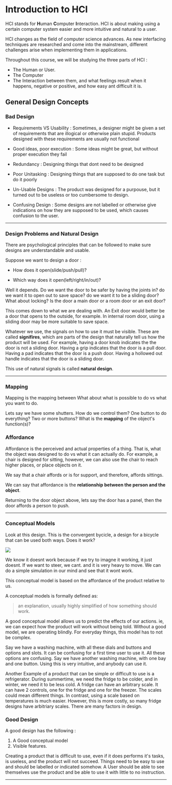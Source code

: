 # Introduction to HCI

HCI stands for **H**uman **C**omputer **I**nteraction. HCI is about 
making using a certain computer system easier and more intuitive  and 
natural to a user. 

HCI changes as the field of computer science advances. As new 
interfacing techniques are researched and come into the mainstream, 
different challenges arise when implementing them in applications. 

Throughout this course, we will be studying the three parts of HCI :

- The Human or User.
- The Computer  
- The Interaction between them, and what feelings result when it happens, 
negative or positive, and how easy ant difficult it is.

## General Design Concepts


### Bad Design 

- Requirements VS Usability : Sometimes, a designer might be given a 
set of requirements that are illogical or otherwise plain stupid. 
Products designed with these requirements are usually not functional

- Good ideas, poor execution : Some ideas might be great, but without 
proper execution  they fail

- Redundancy : Designing things that dont need to be designed

- Poor Unitasking : Designing things that are supposed to do one task 
but do it poorly

- Un-Usable Designs : The product was designed for a purpouse, but it 
turned out to be useless or too cumbersome to design.

- Confusing Design : Some designs are not labelled or otherwise give 
indications on how they are supposed to be used, which causes 
confusion to the user.

---

### Design Problems and Natural Design

There are psychological principles that can be followed to make sure 
designs are understandable and usable. 

Suppose we want to design a door :

- How does it open(slide/push/pull)?

- Which way does it open(left/right/in/out)?

Well it depends. Do we want the door to be safer by having the joints 
in? do we want it to open out to save space? do we want it to be a 
sliding door? What about locking? Is the door a main door or a room 
door or an exit door?

This comes down to what we are dealing with. An Exit door would 
better be a door that opens to the outside, for example. In internal 
room door, using a sliding door may be more suitable to save space.

Whatever we use, the signals on how to use it must be visible. These are 
called **signifires**, which are parts of the design that naturally 
tell us how the product will be used. For example, having a door knob
indicates the the door is not a sliding door. Having a grip indicates 
that the door is a pull door. Having a pad indicates that the 
door is a push door. Having a hollowed out handle indicates that the 
door is a sliding door.

This use of natural signals is called **natural design**.

---

### Mapping 

Mapping is the mapping between What about what is possible 
to do vs what you want to do.

Lets say we have some shutters. How do we control them? One button to 
do everything? Two or more buttons? What is the **mapping** of the 
object's function(s)?

### Affordance

Affordance is the perceived and actual properties of a thing. That is, 
what the object was designed to do vs what it can actually do. For 
example, a chair is designed for sitting, however, we can also use the 
chair to reach higher places, or place objects on it. 

We say that a chair affords or is for support, and therefore, affords 
sittings.

We can say that affordance is the **relationship between the person and 
the object**.

Returning to the door object above, lets say the door has a panel, then 
the door affords a person to push.

---


### Conceptual Models

Look at this design. This is the convergent bycicle, a design for a 
bicycle that can be used both ways. Does it work?

![](https://ic.pics.livejournal.com/lekish/8132059/4478/original.jpg)

We know it doesnt work because if we try to imagne it working, it just 
doesnt. If we want to steer, we cant. and it is very heavy to move. We 
can do a simple simulation  in our mind and see that it wont work.

This conceptual model is based on the affordance of the product 
relative to us.

A conceptual models is formally defined as:

> an explanation, usually highly simplified of how something should 
> work.

A good conceptual model allows us to predict the effects of our 
actions. ie, we can expect how the product will work without being 
told. Without a good model, we are operating blindly. For everyday 
things, this model has to not be complex.

Say we have a washing machine, with all these dials and buttons and 
options and slots. It can be confusing for a first time user to use it. 
All these options are confusing. Say we have another washing machine, 
with one bay and one button. Using this is very intuitive, and anybody 
can use it.

Another Example of a product that can be simple or difficult to use is 
a refrigerator. During summertime, we need the fridge to be colder, and 
in winter, we need it to be less cold. A fridge can have an arbitrary 
scale. It can have 2 controls, one for the fridge and one for the 
freezer. The scales could mean different things. In contrast, using a 
scale based on temperatures is much easier. However, this is more 
costly, so many fridge designs have arbitriary scales. There are many 
factors in design.

### Good Design 

A good design has the following :

1. A Good conceptual model
2. Visible features.

Creating a product that is difficult to use, even if it does performs 
it's tasks, is useless, and the product will not succeed. Things need 
to be easy to use and should be labelled or indicated somehow. A User 
should be able to see themselves use the product and be able to use it 
with little to no instruction.

---


